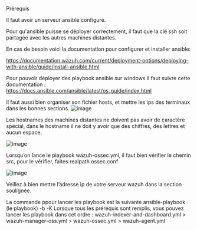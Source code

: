 Prérequis

Il faut avoir un serveur ansible configuré.

Pour qu'ansible puisse se déployer correctement, il faut que la clé ssh soit partagée avec les autres machines distantes.

En cas de besoin voici la documentation pour configurer et installer ansible:

https://documentation.wazuh.com/current/deployment-options/deploying-with-ansible/guide/install-ansible.html

Pour pouvoir déployer des playbook ansible sur windows il faut suivre cette documentation :
https://docs.ansible.com/ansible/latest/os_guide/index.html

Il faut aussi bien organiser son fichier hosts, et mettre les ips des terminaux dans les bonnes sections.
![image](https://github.com/JulenSe/Wazuh_Project/assets/54896656/adade9f8-f815-4300-99d9-1f998552843e)

Les hostnames des machines distantes ne doivent pas avoir de caractère spécial, dans le hostname il ne doit y avoir que des chiffres, des lettres et aucun espace.

![image](https://github.com/JulenSe/Wazuh_Project/assets/54896656/382452e9-8389-49e5-abf5-1c5e672b2180)

Lorsqu’on lance le playbook wazuh-ossec.yml, il faut bien vérifier le chemin src, pour le vérifier, faites realpath ossec.conf

![image](https://github.com/JulenSe/Wazuh_Project/assets/54896656/e5b4fcf5-d4f0-4c49-895c-2af3f9eff370)

Veillez à bien mettre l’adresse ip de votre serveur wazuh dans la section soulignée.

La commande ppour lancer les playbook est la suivante ansible-playbook (le playbook) -b -K
Lorsque tous les prérequis sont remplis, vous pouvez lancer les playbook dans cet ordre :
wazuh-indexer-and-dashboard.yml > wazuh-manager-oss.yml > wazuh-ossec.yml > wazuh-agent.yml

